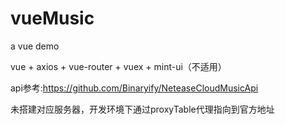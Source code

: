 # vueMusic
a vue demo

vue + 
axios + 
vue-router +
vuex +
mint-ui（不适用）




api参考:https://github.com/Binaryify/NeteaseCloudMusicApi

未搭建对应服务器，开发环境下通过proxyTable代理指向到官方地址
